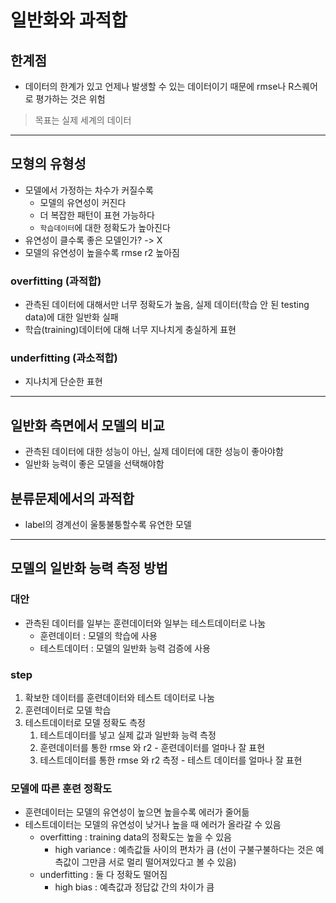 # 일반화와 과적합
## 한계점
- 데이터의 한계가 있고 언제나 발생할 수 있는 데이터이기 때문에 rmse나 R스퀘어로 평가하는 것은 위험
> 목표는 실제 세계의 데이터 
---
## 모형의 유형성
- 모델에서 가정하는 차수가 커질수록
  - 모델의 유연성이 커진다
  - 더 복잡한 패턴이 표현 가능하다
  - `학습데이터`에 대한 정확도가 높아진다
- 유연성이 클수록 좋은 모델인가? -> X
- 모델의 유연성이 높을수록 rmse r2 높아짐
### overfitting (과적합)
- 관측된 데이터에 대해서만 너무 정확도가 높음, 실제 데이터(학습 안 된 testing data)에 대한 일반화 실패
- 학습(training)데이터에 대해 너무 지나치게 충실하게 표현

### underfitting (과소적합)
- 지나치게 단순한 표현
---
## 일반화 측면에서 모델의 비교
- 관측된 데이터에 대한 성능이 아닌, 실제 데이터에 대한 성능이 좋아야함
- 일반화 능력이 좋은 모델을 선택해야함

## 분류문제에서의 과적합
- label의 경계선이 울퉁불퉁할수록 유연한 모델
---
## 모델의 일반화 능력 측정 방법
### 대안
- 관측된 데이터를 일부는 훈련데이터와 일부는 테스트데이터로 나눔
  - 훈련데이터 : 모델의 학습에 사용
  - 테스트데이터 : 모델의 일반화 능력 검증에 사용

### step
1. 확보한 데이터를 훈련데이터와 테스트 데이터로 나눔
2. 훈련데이터로 모델 학습
3. 테스트데이터로 모델 정확도 측정
   1. 테스트데이터를 넣고 실제 값과 일반화 능력 측정
   2. 훈련데이터를 통한 rmse 와 r2 - 훈련데이터를 얼마나 잘 표현
   3. 테스트데이터를 통한 rmse 와 r2 측정 - 테스트 데이터를 얼마나 잘 표현

### 모델에 따른 훈련 정확도
- 훈련데이터는 모델의 유연성이 높으면 높을수록 에러가 줄어듦
- 테스트데이터는 모델의 유연성이 낮거나 높을 때 에러가 올라갈 수 있음
  - overfitting : training data의 정확도는 높을 수 있음
    - high variance : 예측값들 사이의 편차가 큼 (선이 구불구불하다는 것은 예측값이 그만큼 서로 멀리 떨어져있다고 볼 수 있음)
  - underfitting : 둘 다 정확도 떨어짐
    - high bias : 예측값과 정답값 간의 차이가 큼